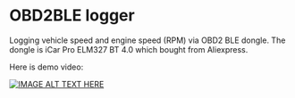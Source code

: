 # OBD2BLE logger

Logging vehicle speed and engine speed (RPM) via OBD2 BLE dongle.
The dongle is iCar Pro ELM327 BT 4.0 which bought from Aliexpress.

Here is demo video:

[![IMAGE ALT TEXT HERE](https://img.youtube.com/vi/vxWlrmYlvbE/0.jpg)](https://www.youtube.com/watch?v=vxWlrmYlvbE)